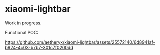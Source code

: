 # xiaomi-lightbar

Work in progress. 

Functional POC:  

https://github.com/aetheryx/xiaomi-lightbar/assets/25572140/6d8941af-b924-4c03-b7b7-301c7f0200dd

